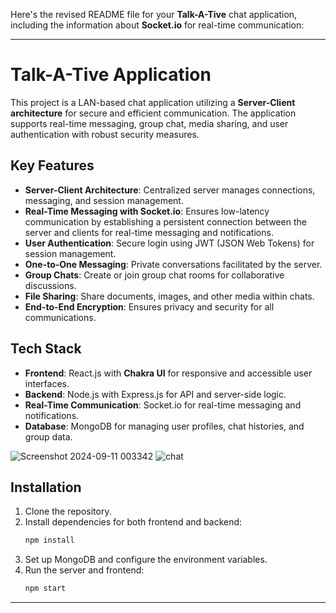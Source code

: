 Here's the revised README file for your **Talk-A-Tive** chat application, including the information about **Socket.io** for real-time communication:

---

# Talk-A-Tive Application

This project is a LAN-based chat application utilizing a **Server-Client architecture** for secure and efficient communication. The application supports real-time messaging, group chat, media sharing, and user authentication with robust security measures.

## Key Features
- **Server-Client Architecture**: Centralized server manages connections, messaging, and session management.
- **Real-Time Messaging with Socket.io**: Ensures low-latency communication by establishing a persistent connection between the server and clients for real-time messaging and notifications.
- **User Authentication**: Secure login using JWT (JSON Web Tokens) for session management.
- **One-to-One Messaging**: Private conversations facilitated by the server.
- **Group Chats**: Create or join group chat rooms for collaborative discussions.
- **File Sharing**: Share documents, images, and other media within chats.
- **End-to-End Encryption**: Ensures privacy and security for all communications.

## Tech Stack
- **Frontend**: React.js with **Chakra UI** for responsive and accessible user interfaces.
- **Backend**: Node.js with Express.js for API and server-side logic.
- **Real-Time Communication**: Socket.io for real-time messaging and notifications.
- **Database**: MongoDB for managing user profiles, chat histories, and group data.
  
![Screenshot 2024-09-11 003342](https://github.com/user-attachments/assets/8428432a-8cf1-4c6c-94c9-cb52927323ea)
![chat](https://github.com/user-attachments/assets/2ae4600b-4c29-4c9f-a7b9-943a78fa125a)

## Installation
1. Clone the repository.
2. Install dependencies for both frontend and backend:
   ```bash
   npm install
   ```
3. Set up MongoDB and configure the environment variables.
4. Run the server and frontend:
   ```bash
   npm start
   ```

---
